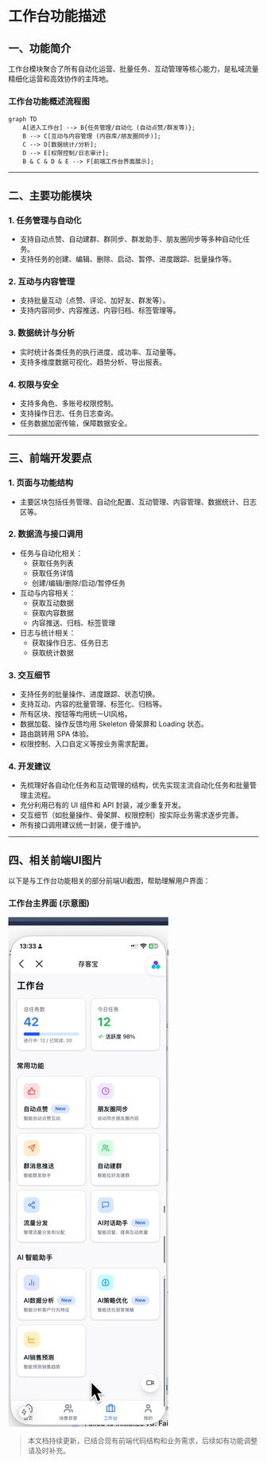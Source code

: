# 工作台功能描述

## 一、功能简介
工作台模块聚合了所有自动化运营、批量任务、互动管理等核心能力，是私域流量精细化运营和高效协作的主阵地。

### 工作台功能概述流程图

```mermaid
graph TD
    A[进入工作台] --> B{任务管理/自动化 (自动点赞/群发等)};
    B --> C[互动与内容管理 (内容库/朋友圈同步)];
    C --> D[数据统计/分析];
    D --> E[权限控制/日志审计];
    B & C & D & E --> F[前端工作台界面展示];
```

---

## 二、主要功能模块

### 1. 任务管理与自动化
- 支持自动点赞、自动建群、群同步、群发助手、朋友圈同步等多种自动化任务。
- 支持任务的创建、编辑、删除、启动、暂停、进度跟踪、批量操作等。

### 2. 互动与内容管理
- 支持批量互动（点赞、评论、加好友、群发等）。
- 支持内容同步、内容推送、内容归档、标签管理等。

### 3. 数据统计与分析
- 实时统计各类任务的执行进度、成功率、互动量等。
- 支持多维度数据可视化、趋势分析、导出报表。

### 4. 权限与安全
- 支持多角色、多账号权限控制。
- 支持操作日志、任务日志查询。
- 任务数据加密传输，保障数据安全。

---

## 三、前端开发要点

### 1. 页面与功能结构
- 主要区块包括任务管理、自动化配置、互动管理、内容管理、数据统计、日志区等。

### 2. 数据流与接口调用
- 任务与自动化相关：
  - 获取任务列表
  - 获取任务详情
  - 创建/编辑/删除/启动/暂停任务
- 互动与内容相关：
  - 获取互动数据
  - 获取内容数据
  - 内容推送、归档、标签管理
- 日志与统计相关：
  - 获取操作日志、任务日志
  - 获取统计数据

### 3. 交互细节
- 支持任务的批量操作、进度跟踪、状态切换。
- 支持互动、内容的批量管理、标签化、归档等。
- 所有区块、按钮等均用统一UI风格。
- 数据加载、操作反馈均用 Skeleton 骨架屏和 Loading 状态。
- 路由跳转用 SPA 体验。
- 权限控制、入口自定义等按业务需求配置。

### 4. 开发建议
- 先梳理好各自动化任务和互动管理的结构，优先实现主流自动化任务和批量管理主流程。
- 充分利用已有的 UI 组件和 API 封装，减少重复开发。
- 交互细节（如批量操作、骨架屏、权限控制）按实际业务需求逐步完善。
- 所有接口调用建议统一封装，便于维护。

---

## 四、相关前端UI图片

以下是与工作台功能相关的部分前端UI截图，帮助理解用户界面：

### 工作台主界面 (示意图)

![工作台](../4、前端/UI/工作台.png)

> 本文档持续更新，已结合现有前端代码结构和业务需求，后续如有功能调整请及时补充。 